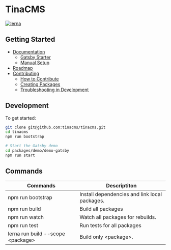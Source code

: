 # TinaCMS

[![lerna](https://img.shields.io/badge/maintained%20with-lerna-cc00ff.svg)](https://lerna.js.org/)

## Getting Started

- [Documentation](./docs/README.md)
  - [Gatsby Starter](./gatsby/starter-setup.md)
  - [Manual Setup](./gatsby/manual-setup.md)
- [Roadmap](./ROADMAP.md)
- [Contributing](./CONTRIBUTING.md)
  - [How to Contribute](./CONTRIBUTING.md#How-to-Contribute)
  - [Creating Packages](./CONTRIBUTING.md#Creating-Packages)
  - [Troubleshooting in Development](./CONTRIBUTING.md#Troubleshooting-in-Development)

## Development

To get started:

```bash
git clone git@github.com:tinacms/tinacms.git
cd tinacms
npm run bootstrap

# Start the Gatsby demo
cd packages/demo/demo-gatsby
npm run start
```

## Commands

| Commands                           | Descriptiton                                  |
| ---------------------------------- | --------------------------------------------- |
| npm run bootstrap                  | Install dependencies and link local packages. |
| npm run build                      | Build all packages                            |
| npm run watch                      | Watch all packages for rebuilds.              |
| npm run test                       | Run tests for all packages                    |
| lerna run build --scope \<package> | Build only \<package>.                        |

